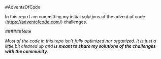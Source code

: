 #AdventsOfCode

In this repo I am committing my initial solutions of the advent of code (https://adventofcode.com/) challenges.

######Note

*Most of the code in this repo isn't fully optimized nor organized. It is just a little bit cleaned up and ***is meant to share my solutions of the challenges with the community***.*
